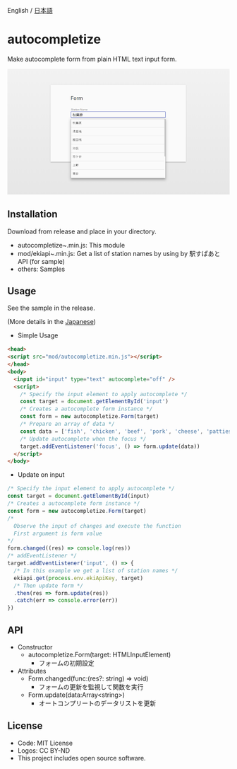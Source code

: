 English / [日本語](./README_JP.md)

# autocompletize

Make autocomplete form from plain HTML text input form.

![sample](https://raw.githubusercontent.com/not-dev/autocompletize/master/res/image.png)

## Installation

Download from release and place in your directory.

* autocompletize~.min.js: This module
* mod/ekiapi~.min.js: Get a list of station names by using by 駅すぱあとAPI (for sample)
* others: Samples

## Usage

See the sample in the release.

(More details in the [Japanese](README_JP.md))

* Simple Usage

```html
<head>
<script src="mod/autocompletize.min.js"></script>
</head>
<body>
  <input id="input" type="text" autocomplete="off" />
  <script>
    /* Specify the input element to apply autocomplete */
    const target = document.getElementById('input')
    /* Creates a autocomplete form instance */
    const form = new autocompletize.Form(target)
    /* Prepare an array of data */
    const data = ['fish', 'chicken', 'beef', 'pork', 'cheese', 'patties', 'pickles']
    /* Update autocomplete when the focus */
    target.addEventListener('focus', () => form.update(data))
  </script>
</body>
```

* Update on input

```javascript
/* Specify the input element to apply autocomplete */
const target = document.getElementById(input)
/* Creates a autocomplete form instance */
const form = new autocompletize.Form(target)
/*
  Observe the input of changes and execute the function
  First argument is form value
*/
form.changed((res) => console.log(res))
/* addEventListener */
target.addEventListener('input', () => {
  /* In this example we get a list of station names */
  ekiapi.get(process.env.ekiApiKey, target)
  /* Then update form */
  .then(res => form.update(res))
  .catch(err => console.error(err))
})
```

## API

* Constructor
    + autocompletize.Form(target: HTMLInputElement)
        - フォームの初期設定
* Attributes
    + Form.changed(func:(res?: string) => void)
        - フォームの更新を監視して関数を実行
    + Form.update(data:Array\<string>)
        - オートコンプリートのデータリストを更新

## License

* Code: MIT License
* Logos: CC BY-ND
* This project includes open source software.
